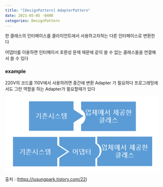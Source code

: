 ```yaml
---
title: "[DesignPattern] AdapterPattern"
date: 2021-05-05 -0400
categories: DesignPattern
---
```


한 클래스의 인터페이스를 클라이언트에서 사용하고자하는 다른 인터페이스로 변환한다

어댑터를 이용하면 인터페이서 호환성 문제 때문에 같이 쓸 수 없는 클래스들을 연결해서 쓸 수 있다


### example

220V의 코드를 110V에서 사용하려면 중간에 변환 Adapter 가 필요하다
프로그래밍에서도 그런 역할을 하는 Adapter가 필요할때가 있다

![this is good image](/image/adapter.png)

출처 : (https://jusungpark.tistory.com/22)

